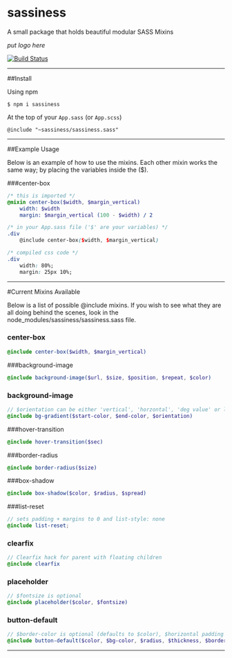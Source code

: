 # sassiness

A small package that holds beautiful modular SASS Mixins

*put logo here*

[![Build Status](https://travis-ci.org/lukethacoder/sassiness.svg?branch=master)](https://travis-ci.org/lukethacoder/sassiness)

***

##Install

Using npm 

```
$ npm i sassiness
```


At the top of your `App.sass` (or `App.scss`)

```
@include "~sassiness/sassiness.sass"
```

***

##Example Usage 

Below is an example of how to use the mixins. Each other mixin works the same way; by placing the variables inside the ($).

###center-box

```scss
/* this is imported */
@mixin center-box($width, $margin_vertical)
    width: $width
    margin: $margin_vertical (100 - $width) / 2
```

```scss
/* in your App.sass file ('$' are your variables) */
.div 
    @include center-box($width, $margin_vertical)
```

```css
/* compiled css code */
.div 
	width: 80%;
	margin: 25px 10%;
```

***

#Current Mixins Available

Below is a list of possible @include mixins. If you wish to see what they are all doing behind the scenes, look in the node_modules/sassiness/sassiness.sass file.

### center-box

```scss
@include center-box($width, $margin_vertical)
```

###background-image

```scss
@include background-image($url, $size, $position, $repeat, $color) 
```

### background-image

```scss
// $orientation can be either 'vertical', 'horzontal', 'deg value' or left blank for radial
@include bg-gradient($start-color, $end-color, $orientation)
```

###hover-transition

```scss
@include hover-transition($sec) 
```

###border-radius
```scss
@include border-radius($size) 
```

###box-shadow
```scss
@include box-shadow($color, $radius, $spread)  
```

###list-reset
```scss
// sets padding + margins to 0 and list-style: none
@include list-reset;  
```

### clearfix
```scss
// Clearfix hack for parent with floating children
@include clearfix
```

### placeholder
```scss
// $fontsize is optional
@include placeholder($color, $fontsize)
```

### button-default
```scss
// $border-color is optional (defaults to $color), $horizontal padding is optional (defaults to $vertical-padding)
@include button-default($color, $bg-color, $radius, $thickness, $border-color, $vertical-padding, $horizontal-padding)
```

***